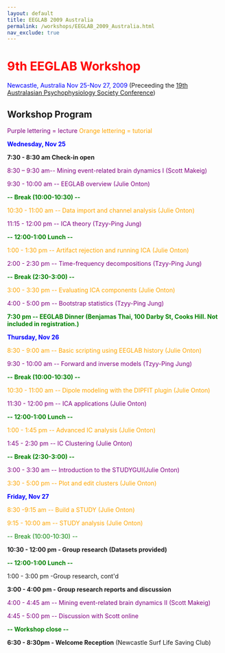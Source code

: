 ```yaml
---
layout: default
title: EEGLAB 2009 Australia
permalink: /workshops/EEGLAB_2009_Australia.html
nav_exclude: true
---
```


<span style="color: red">9th EEGLAB Workshop</span>
===
<span style="color: blue">Newcastle, Australia
Nov 25-Nov 27, 2009</span>
(Preceeding the [19th Australasian Psychophysiology Society
Conference](http://www.newcastle.edu.au/conference/asp2009/))


Workshop Program
----------------

<span style="color: purple">Purple lettering = lecture</span>
<span style="color: orange">Orange lettering = tutorial</span>

<span style="color:  blue">**Wednesday, Nov 25**</span>



**7:30 - 8:30 am Check-in open**

<span style="color: purple">8:30 – 9:30 am-- Mining event-related brain dynamics I (Scott Makeig)</span>

<span style="color: purple">9:30 - 10:00 am -- EEGLAB overview (Julie Onton)</span>



<span style="color: green"> **-- Break (10:00-10:30) --**</span>

<span style="color: orange">10:30 - 11:00 am -- Data import and channel analysis (Julie Onton)</span>

<span style="color: purple">11:15 - 12:00 pm -- ICA theory (Tzyy-Ping Jung)</span>



<span style="color: green">**-- 12:00-1:00 Lunch --**</span>

<span style="color: orange">1:00 - 1:30 pm -- Artifact rejection and running ICA (Julie Onton)</span>

<span style="color: purple">2:00 - 2:30 pm -- Time-frequency decompositions (Tzyy-Ping Jung)</span>



<span style="color: green">**-- Break (2:30-3:00) --**</span>

<span style="color: orange">3:00 - 3:30 pm -- Evaluating ICA components (Julie Onton)</span>

<span style="color: purple">4:00 - 5:00 pm -- Bootstrap statistics (Tzyy-Ping Jung)</span>

<span style="color: green">**7:30 pm -- EEGLAB Dinner (Benjamas Thai, 100 Darby St, Cooks Hill. Not included in registration.)**</span>

<span style="color:  blue">**Thursday, Nov 26**</span>



<span style="color: orange">8:30 - 9:00 am -- Basic scripting using EEGLAB history (Julie Onton)</span>

<span style="color: purple">9:30 - 10:00 am -- Forward and inverse models (Tzyy-Ping Jung)</span>



<span style="color: green">**-- Break (10:00-10:30) --**</span>

<span style="color: orange">10:30 - 11:00 am -- Dipole modeling with the DIPFIT plugin (Julie Onton)</span>

<span style="color: purple">11:30 - 12:00 pm -- ICA applications (Julie Onton)</span>



<span style="color: green">**-- 12:00-1:00 Lunch --**</span>

<span style="color: orange">1:00 - 1:45 pm -- Advanced IC analysis (Julie Onton)</span>

<span style="color: purple">1:45 - 2:30 pm -- IC Clustering (Julie Onton)</span>



<span style="color: green">**-- Break (2:30-3:00) --** </span>

<span style="color: purple">3:00 - 3:30 am -- Introduction to the STUDYGUI(Julie Onton)</span>

<span style="color: orange">3:30 - 5:00 pm -- Plot and edit clusters (Julie Onton)</span>

<span style="color:  blue">**Friday, Nov 27**</span>



<span style="color: orange">8:30 -9:15 am -- Build a STUDY (Julie Onton)</span>

<span style="color: orange">9:15 - 10:00 am -- STUDY analysis (Julie Onton)</span>



<span style="color: green">-- Break (10:00-10:30) -- </span>

**10:30 - 12:00 pm - Group research (Datasets provided)**



<span style="color: green">**-- 12:00-1:00 Lunch --**</span>

1:00 - 3:00 pm -Group research, cont'd 

**3:00 - 4:00 pm - Group research reports and discussion**

<span style="color: purple">4:00 - 4:45 am -- Mining event-related brain dynamics II (Scott Makeig)</span>

<span style="color: purple">4:45 - 5:00 pm -- Discussion with Scott online</span>



<span style="color: green">**-- Workshop close --**</span>

**6:30 - 8:30pm - Welcome Reception** (Newcastle Surf Life Saving Club)

